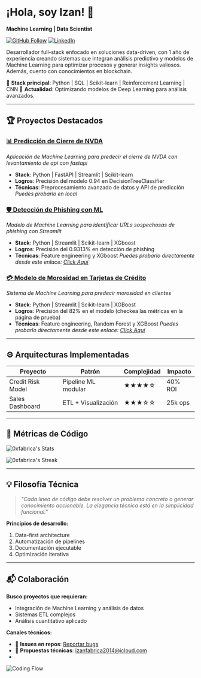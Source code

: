 # ¡Hola, soy Izan! 👋  
**Machine Learning | Data Scientist**  

[![GitHub Follow](https://img.shields.io/github/followers/0xfabrica?label=Follow%20My%20Code&style=social)](https://github.com/0xfabrica)
[![LinkedIn](https://img.shields.io/badge/LinkedIn-Professional%20Profile-blue?style=flat&logo=linkedin)](https://www.linkedin.com/in/izan-medkouri-a01071266/)

Desarrollador full-stack enfocado en soluciones data-driven, con 1 año de experiencia creando sistemas que integran análisis predictivo y modelos de Machine Learning para optimizar procesos y generar insights valiosos. Además, cuento con conocimientos en blockchain.

🔧 **Stack principal**: Python | SQL | Scikit-learn | Reinforcement Learning | CNN
🌱 **Actualidad**: Optimizando modelos de Deep Learning para análisis avanzados.

---

## 🏆 Proyectos Destacados

### [📊 Predicción de Cierre de NVDA](https://github.com/0xfabrica/nvda_dtc_api)
_Aplicación de Machine Learning para predecir el cierre de NVDA con levantamiento de api con fastapi_
- **Stack**: Python | FastAPI | Streamlit | Scikit-learn
- **Logros**: Precisión del modelo 0.94 en DecisionTreeClassifier
- **Técnicas**: Preprocesamiento avanzado de datos y API de predicción
_Puedes probarlo en local_

### [🛡️ Detección de Phishing con ML](https://github.com/0xfabrica/phising-detection-ml)
_Modelo de Machine Learning para identificar URLs sospechosas de phishing con Streamlit_
- **Stack**: Python | Streamlit | Scikit-learn | XGboost
- **Logros**: Precisión del 0.9313% en detección de phishing
- **Técnicas**: Feature engineering y XGboost
_Puedes probarlo directamente desde este enlace: [Click Aquí](https://phising-detection-ml.streamlit.app/)_

### [💳 Modelo de Morosidad en Tarjetas de Crédito](https://github.com/0xfabrica/creditcard-fraud)
*Sistema de Machine Learning para predecir morosidad en clientes*

- **Stack**: Python | Streamlit | Scikit-learn | XGBoost
- **Logros**: Precisión del 82% en el modelo (checkea las métricas en la página de prueba)
- **Técnicas**: Feature engineering, Random Forest y XGBoost
_Puedes probarlo directamente desde este enlace: [Click Aquí](https://creditcard-ml.streamlit.app/)_




---

## ⚙️ Arquitecturas Implementadas

| Proyecto           | Patrón                 | Complejidad | Impacto  |
|--------------------|------------------------|-------------|----------|
| Credit Risk Model  | Pipeline ML modular    | ★★★★☆      | 40% ROI  |
| Sales Dashboard    | ETL + Visualización    | ★★★☆☆      | 25k ops  |

---

## 📌 Métricas de Código

![0xfabrica's Stats](https://github-readme-stats.vercel.app/api?username=0xfabrica&theme=nightowl&show_icons=true&hide_border=true&count_private=true)

![0xfabrica's Streak](https://git-hub-streak-stats.vercel.app?user=0xfabrica&theme=buefy-dark&hide_border=true&border_radius=4.7&locale=es&date_format=j%20M%5B%20Y%5D&mode=weekly)

---

## 💡 Filosofía Técnica

> _"Cada línea de código debe resolver un problema concreto o generar conocimiento accionable. La elegancia técnica está en la simplicidad funcional."_

**Principios de desarrollo:**
1. Data-first architecture
2. Automatización de pipelines
3. Documentación ejecutable
4. Optimización iterativa

---

## 📬 Colaboración

**Busco proyectos que requieran:**
- Integración de Machine Learning y análisis de datos
- Sistemas ETL complejos
- Análisis cuantitativo aplicado

**Canales técnicos:**
- 🐛 **Issues en repos**: [Reportar bugs](https://github.com/0xfabrica/sales_data/issues)
- 📄 **Propuestas técnicas**: izanfabrica2014@icloud.com
- 
![Coding Flow](https://media.giphy.com/media/LMcB8XospGZO8UQq87/giphy.gif)

